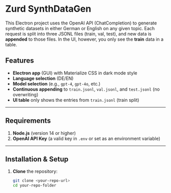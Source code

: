 # Zurd SynthDataGen

This Electron project uses the OpenAI API (ChatCompletion) to generate synthetic datasets in either German or English on any given topic. Each request is split into three JSONL files (train, val, test), and new data is **appended** to those files. In the UI, however, you only see the **train** data in a table.

## Features

- **Electron app** (GUI) with Materialize CSS in dark mode style  
- **Language selection** (DE/EN)  
- **Model selection** (e.g., `gpt-4`, `gpt-4o`, etc.)  
- **Continuous appending** to `train.jsonl`, `val.jsonl`, and `test.jsonl` (no overwriting)  
- **UI table** only shows the entries from `train.jsonl` (train split)

---

## Requirements

1. **Node.js** (version 14 or higher)  
2. **OpenAI API Key** (a valid key in `.env` or set as an environment variable)  

---

## Installation & Setup

1. **Clone** the repository:
   ```bash
   git clone <your-repo-url>
   cd your-repo-folder
